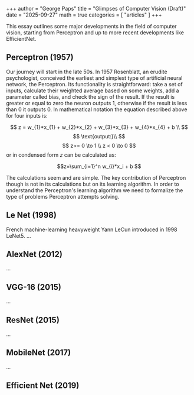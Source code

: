+++
author = "George Paps"
title = "Glimpses of Computer Vision (Draft)"
date = "2025-09-27"
math = true
categories = [
    "articles"
]
+++

This essay outlines some major developments in the field of computer vision, 
starting from Perceptron and up to more recent developments like EfficientNet. 

## Perceptron (1957)


<!-- - Rosenblatt [1957].
- **Key Contribution**: Learn weights step by step.
- Earliest and simplest type of artificial neural network.
- Works only for linearly separable problems. -->

Our journey will start in the late 50s.
In 1957 Rosenblatt, an erudite psychologist, 
conceived the earliest and simplest type of artificial neural network, the Perceptron.
Its functionality is straightforward: 
take a set of inputs, 
calculate their weighted average based on some weights,
add a parameter called bias,
and check the sign of the result.
If the result is greater or equal to zero the neuron outputs 1, 
otherwise if the result is less than 0 it outputs 0.
In mathematical notation the equation described above for four inputs is:

$$
z = w_{1}*x_{1} + w_{2}*x_{2} + w_{3}*x_{3} + w_{4}*x_{4} + b \\
$$
$$
\text{output:}\\
$$
$$
z>= 0 \to 1 \\
z < 0 \to 0 
$$
or in condensed form $z$ can be calculated as:

$$z=\sum_{i=1}^n w_{i}*x_i + b $$

The calculations seem and are simple. The key contribution of Perceptron though is not in its calculations but on its learning algorithm. In order to understand the Perceptron's learning algorithm we need to formalize the type of problems Perceptron attempts solving.



## Le Net (1998)

French machine-learning heavyweight Yann LeCun introduced in 1998 LeNet5.
...
<!-- LeNet is a deep convolutional neural network used for image recognition.
It consists of a convolutional layer, followed by a average pool, 
followed by another convolutional layer, followed by another average pool
and finally two fully connected layers with a softmax(not really) in the end. -->

## AlexNet (2012)

...

## VGG-16 (2015)

...

## ResNet (2015)

...

## MobileNet (2017)

...

## Efficient Net (2019)